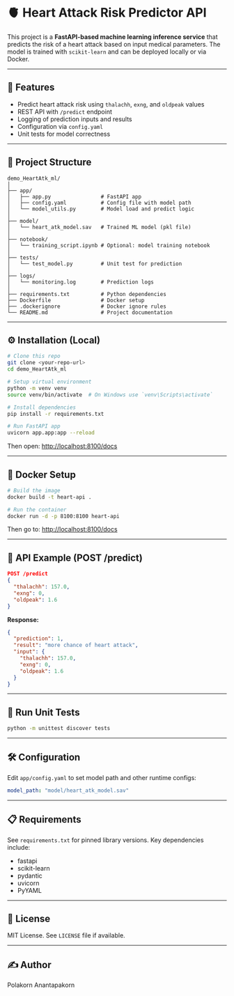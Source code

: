 
# 🫀 Heart Attack Risk Predictor API

This project is a **FastAPI-based machine learning inference service** that predicts the risk of a heart attack based on input medical parameters. The model is trained with `scikit-learn` and can be deployed locally or via Docker.

---

## 🚀 Features

- Predict heart attack risk using `thalachh`, `exng`, and `oldpeak` values
- REST API with `/predict` endpoint
- Logging of prediction inputs and results
- Configuration via `config.yaml`
- Unit tests for model correctness

---

## 📁 Project Structure

```
demo_HeartAtk_ml/
│
├── app/
│   ├── app.py                # FastAPI app
│   ├── config.yaml           # Config file with model path
│   └── model_utils.py        # Model load and predict logic
│
├── model/
│   └── heart_atk_model.sav   # Trained ML model (pkl file)
│
├── notebook/
│   └── training_script.ipynb # Optional: model training notebook
│
├── tests/
│   └── test_model.py         # Unit test for prediction
│
├── logs/
│   └── monitoring.log        # Prediction logs
│
├── requirements.txt          # Python dependencies
├── Dockerfile                # Docker setup
├── .dockerignore             # Docker ignore rules
└── README.md                 # Project documentation
```

---

## ⚙️ Installation (Local)

```bash
# Clone this repo
git clone <your-repo-url>
cd demo_HeartAtk_ml

# Setup virtual environment
python -m venv venv
source venv/bin/activate  # On Windows use `venv\Scripts\activate`

# Install dependencies
pip install -r requirements.txt

# Run FastAPI app
uvicorn app.app:app --reload
```

Then open: [http://localhost:8100/docs](http://localhost:8100/docs)

---

## 🐳 Docker Setup

```bash
# Build the image
docker build -t heart-api .

# Run the container
docker run -d -p 8100:8100 heart-api
```

Then go to: [http://localhost:8100/docs](http://localhost:8100/docs)

---

## 📨 API Example (POST /predict)

```json
POST /predict
{
  "thalachh": 157.0,
  "exng": 0,
  "oldpeak": 1.6
}
```

**Response:**

```json
{
  "prediction": 1,
  "result": "more chance of heart attack",
  "input": {
    "thalachh": 157.0,
    "exng": 0,
    "oldpeak": 1.6
  }
}
```

---

## 🧪 Run Unit Tests

```bash
python -m unittest discover tests
```

---

## 🛠️ Configuration

Edit `app/config.yaml` to set model path and other runtime configs:

```yaml
model_path: "model/heart_atk_model.sav"
```

---

## 📋 Requirements

See `requirements.txt` for pinned library versions. Key dependencies include:

- fastapi
- scikit-learn
- pydantic
- uvicorn
- PyYAML

---

## 📌 License

MIT License. See `LICENSE` file if available.

---

## ✍️ Author

Polakorn Anantapakorn
